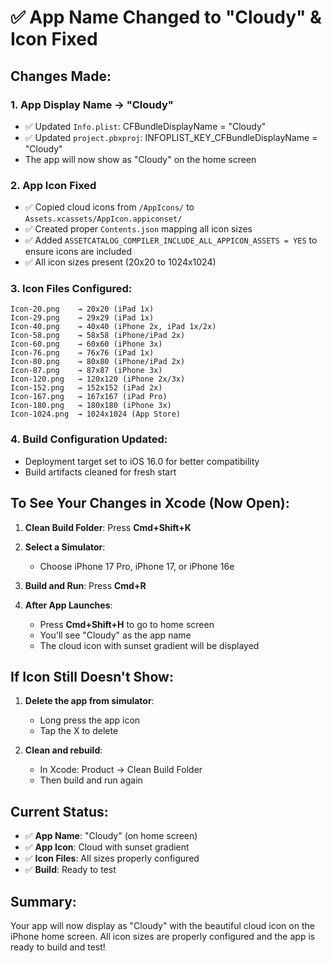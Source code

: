 # ✅ App Name Changed to "Cloudy" & Icon Fixed

## Changes Made:

### 1. App Display Name → "Cloudy"
- ✅ Updated `Info.plist`: CFBundleDisplayName = "Cloudy"
- ✅ Updated `project.pbxproj`: INFOPLIST_KEY_CFBundleDisplayName = "Cloudy"
- The app will now show as "Cloudy" on the home screen

### 2. App Icon Fixed
- ✅ Copied cloud icons from `/AppIcons/` to `Assets.xcassets/AppIcon.appiconset/`
- ✅ Created proper `Contents.json` mapping all icon sizes
- ✅ Added `ASSETCATALOG_COMPILER_INCLUDE_ALL_APPICON_ASSETS = YES` to ensure icons are included
- ✅ All icon sizes present (20x20 to 1024x1024)

### 3. Icon Files Configured:
```
Icon-20.png    → 20x20 (iPad 1x)
Icon-29.png    → 29x29 (iPad 1x)
Icon-40.png    → 40x40 (iPhone 2x, iPad 1x/2x)
Icon-58.png    → 58x58 (iPhone/iPad 2x)
Icon-60.png    → 60x60 (iPhone 3x)
Icon-76.png    → 76x76 (iPad 1x)
Icon-80.png    → 80x80 (iPhone/iPad 2x)
Icon-87.png    → 87x87 (iPhone 3x)
Icon-120.png   → 120x120 (iPhone 2x/3x)
Icon-152.png   → 152x152 (iPad 2x)
Icon-167.png   → 167x167 (iPad Pro)
Icon-180.png   → 180x180 (iPhone 3x)
Icon-1024.png  → 1024x1024 (App Store)
```

### 4. Build Configuration Updated:
- Deployment target set to iOS 16.0 for better compatibility
- Build artifacts cleaned for fresh start

## To See Your Changes in Xcode (Now Open):

1. **Clean Build Folder**: Press **Cmd+Shift+K**

2. **Select a Simulator**:
   - Choose iPhone 17 Pro, iPhone 17, or iPhone 16e
   
3. **Build and Run**: Press **Cmd+R**

4. **After App Launches**:
   - Press **Cmd+Shift+H** to go to home screen
   - You'll see "Cloudy" as the app name
   - The cloud icon with sunset gradient will be displayed

## If Icon Still Doesn't Show:

1. **Delete the app from simulator**:
   - Long press the app icon
   - Tap the X to delete
   
2. **Clean and rebuild**:
   - In Xcode: Product → Clean Build Folder
   - Then build and run again

## Current Status:
- ✅ **App Name**: "Cloudy" (on home screen)
- ✅ **App Icon**: Cloud with sunset gradient
- ✅ **Icon Files**: All sizes properly configured
- ✅ **Build**: Ready to test

## Summary:
Your app will now display as "Cloudy" with the beautiful cloud icon on the iPhone home screen. All icon sizes are properly configured and the app is ready to build and test!
